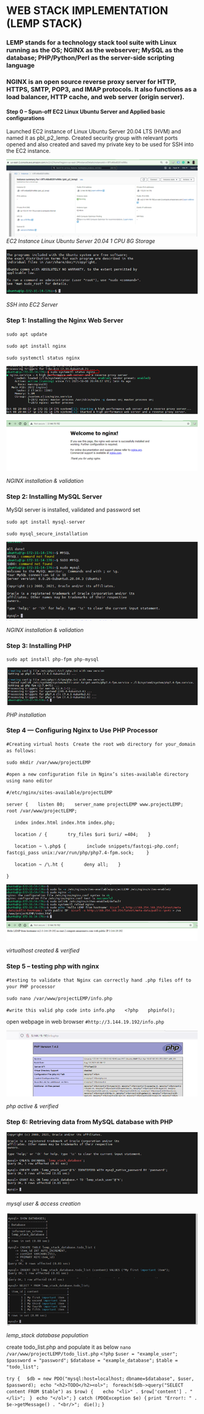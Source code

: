 # WEB STACK IMPLEMENTATION (LEMP STACK)

### LEMP stands for a technology stack tool suite with Linux running as the OS; NGINX as the webserver; MySQL as the database; PHP/Python/Perl as the server-side scripting language 

### NGINX is an open source reverse proxy server for HTTP, HTTPS, SMTP, POP3, and IMAP protocols. It also functions as a load balancer, HTTP cache, and web server (origin server).


#### Step 0 – Spun-off EC2 Linux Ubuntu Server and Applied basic configurations

Launched EC2 instance of Linux Ubuntu Server 20.04 LTS (HVM) and named it as pbl_p2_lemp. Created security group with relevant ports opened and also created and saved my private key to be used for SSH into the EC2 instance.

![EC2 Machine](./images/EC2_instance.PNG)
*EC2 Instance Linux Ubuntu Server 20.04 1 CPU 8G Storage*


![EC2 Machine](./images/SSH_into_EC2_Server.PNG)

*SSH into EC2 Server*

### Step 1: Installing the Nginx Web Server

`sudo apt update`

`sudo apt install nginx`

`sudo systemctl status nginx`

![NGINX Installed](./images/install_nginx.PNG)


![NGINX Installed](./images/NGINX_server_running.PNG)

*NGINX installation & validation*

### Step 2: Installing MySQL Server

MySQl server is installed, validated and password set

`sudo apt install mysql-server`

`sudo mysql_secure_installation`

![MySQL Installed](./images/mysql_installed.PNG)

*NGINX installation & validation*

### Step 3: Installing PHP

`sudo apt install php-fpm php-mysql`

![PHP Installed](./images/php_installed.PNG)

*PHP installation*

### Step 4 — Configuring Nginx to Use PHP Processor

`#Creating virtual hosts `
`Create the root web directory for your_domain as follows:`

`sudo mkdir /var/www/projectLEMP`

`#open a new configuration file in Nginx’s sites-available directory using nano editor`

`#/etc/nginx/sites-available/projectLEMP`

`server {`
`   listen 80;`
`   server_name projectLEMP www.projectLEMP;`
`   root /var/www/projectLEMP;`

`   index index.html index.htm index.php;`

`   location / {`
`       try_files $uri $uri/ =404;`
`   }`

`   location ~ \.php$ {`
`       include snippets/fastcgi-php.conf;`
`       fastcgi_pass unix:/var/run/php/php7.4-fpm.sock;`
`    }`

`   location ~ /\.ht {`
`       deny all;`
`   }`

`}`

![virtualhost_created](./images/Virtualhost_created.PNG)
![virtualhost_created](./images/Virtualhost_webpage.PNG)

*virtualhost created & verified*

### Step 5 – testing php with nginx

`#testing to validate that Nginx can correctly hand .php files off to your PHP processor`

`sudo nano /var/www/projectLEMP/info.php`

`#write this valid php code into info.php`
`   <?php`
`   phpinfo();`

open webpage in web browser
    `#http://3.144.19.192/info.php`

![php active](./images/php_active.PNG)

*php active & verified*

### Step 6: Retrieving data from MySQL database with PHP

![php active](./images/mysql_user&access.PNG)

*mysql user & access creation*


![lemp_database creation](./images/lemp_stack_database.PNG)

*lemp_stack database population*

create todo_list.php and populate it as below
`nano /var/www/projectLEMP/todo_list.php`
`<?php`
`$user = "example_user";`
`$password = "password";`
`$database = "example_database";`
`$table = "todo_list";`

`try {`
`  $db = new PDO("mysql:host=localhost;` `dbname=$database", $user, $password);`
 ` echo "<h2>TODO</h2><ol>";`
 ` foreach($db->query("SELECT content FROM $table") as $row) {`
 `   echo "<li>" . $row['content'] . "</li>";`
 ` }`
 ` echo "</ol>";`
`} catch (PDOException $e) {`
    `print "Error!: " . $e->getMessage() . "<br/>";`
   ` die();`
`}`


